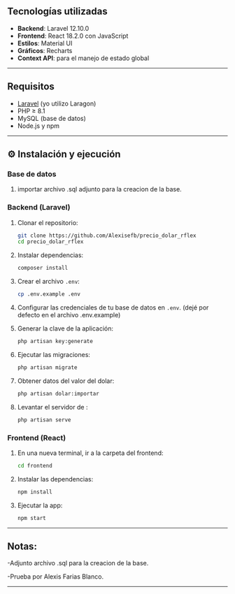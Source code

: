 ## Tecnologías utilizadas

- **Backend**: Laravel 12.10.0
- **Frontend**: React 18.2.0 con JavaScript
- **Estilos**: Material UI
- **Gráficos**: Recharts
- **Context API**: para el manejo de estado global

---

## Requisitos

- [Laravel](https://laravel.com/) (yo utilizo Laragon)
- PHP ≥ 8.1
- MySQL (base de datos)
- Node.js y npm

---

## ⚙ Instalación y ejecución

### Base de datos

1. importar archivo .sql adjunto para la creacion de la base.

### Backend (Laravel)

1. Clonar el repositorio:
   ```bash
   git clone https://github.com/Alexisefb/precio_dolar_rflex
   cd precio_dolar_rflex
   ```

2. Instalar dependencias:
   ```bash
   composer install
   ```

3. Crear el archivo `.env`:
   ```bash
   cp .env.example .env
   ```

4. Configurar las credenciales de tu base de datos en `.env`. (dejé por defecto en el archivo .env.example)

5. Generar la clave de la aplicación:
   ```bash
   php artisan key:generate
   ```

6. Ejecutar las migraciones:
   ```bash
   php artisan migrate
   ```

7. Obtener datos del valor del dolar:
   ```bash
   php artisan dolar:importar
   ```

8. Levantar el servidor de :
   ```bash
   php artisan serve
   ```

### Frontend (React)

1. En una nueva terminal, ir a la carpeta del frontend:
   ```bash
   cd frontend
   ```

2. Instalar las dependencias:
   ```bash
   npm install
   ```

3. Ejecutar la app:
   ```bash
   npm start
   ```

---

## Notas:
-Adjunto archivo .sql para la creacion de la base.

-Prueba por Alexis Farias Blanco.

---
